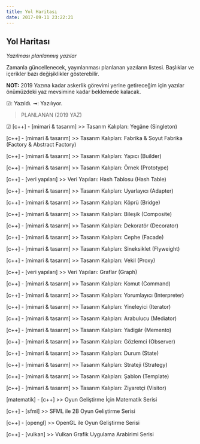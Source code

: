 ```yaml
---
title: Yol Haritası
date: 2017-09-11 23:22:21
---
```


## Yol Haritası

*Yazılması planlanmış yazılar*

Zamanla güncellenecek, yayınlanması planlanan yazıların listesi. Başlıklar ve içerikler bazı değişiklikler gösterebilir.

**NOT:** 2019 Yazına kadar askerlik görevimi yerine getireceğim için yazılar önümüzdeki yaz mevsimine kadar beklemede kalacak.

☑: Yazıldı.
➟: Yazılıyor.

> PLANLANAN (2019 YAZ)

☑ [c++] - [mimari & tasarım] >> Tasarım Kalıpları: Yegâne (Singleton)

[c++] - [mimari & tasarım] >> Tasarım Kalıpları: Fabrika & Soyut Fabrika (Factory & Abstract Factory)

[c++] - [mimari & tasarım] >> Tasarım Kalıpları: Yapıcı (Builder)

[c++] - [mimari & tasarım] >> Tasarım Kalıpları: Örnek (Prototype)

[c++] - [veri yapıları] >> Veri Yapıları: Hash Tablosu (Hash Table)

[c++] - [mimari & tasarım] >> Tasarım Kalıpları: Uyarlayıcı (Adapter)

[c++] - [mimari & tasarım] >> Tasarım Kalıpları: Köprü (Bridge)

[c++] - [mimari & tasarım] >> Tasarım Kalıpları: Bileşik (Composite)

[c++] - [mimari & tasarım] >> Tasarım Kalıpları: Dekoratör (Decorator)

[c++] - [mimari & tasarım] >> Tasarım Kalıpları: Cephe (Facade)

[c++] - [mimari & tasarım] >> Tasarım Kalıpları: Sineksiklet (Flyweight)

[c++] - [mimari & tasarım] >> Tasarım Kalıpları: Vekil (Proxy)

[c++] - [veri yapıları] >> Veri Yapıları: Graflar (Graph)

[c++] - [mimari & tasarım] >> Tasarım Kalıpları: Komut (Command)

[c++] - [mimari & tasarım] >> Tasarım Kalıpları: Yorumlayıcı (Interpreter)

[c++] - [mimari & tasarım] >> Tasarım Kalıpları: Yineleyici (Iterator)

[c++] - [mimari & tasarım] >> Tasarım Kalıpları: Arabulucu (Mediator)

[c++] - [mimari & tasarım] >> Tasarım Kalıpları: Yadigâr (Memento)

[c++] - [mimari & tasarım] >> Tasarım Kalıpları: Gözlemci (Observer)

[c++] - [mimari & tasarım] >> Tasarım Kalıpları: Durum (State)

[c++] - [mimari & tasarım] >> Tasarım Kalıpları: Strateji (Strategy)

[c++] - [mimari & tasarım] >> Tasarım Kalıpları: Şablon (Template)

[c++] - [mimari & tasarım] >> Tasarım Kalıpları: Ziyaretçi (Visitor)


[matematik] - [c++] >> Oyun Geliştirme İçin Matematik Serisi


[c++] - [sfml] >> SFML ile 2B Oyun Geliştirme Serisi


[c++] - [opengl] >> OpenGL ile Oyun Geliştirme Serisi


[c++] - [vulkan] >> Vulkan Grafik Uygulama Arabirimi Serisi
